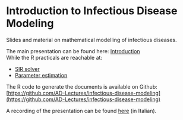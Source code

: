 # Introduction to Infectious Disease Modeling

Slides and material on mathematical modelling of infectious diseases.

The main presentation can be found here: [Introduction](https://ad-lectures.github.io/infectious-disease-modeling/Introduction.html)\
While the R practicals are reachable at:
* [SIR solver](https://ad-lectures.github.io/infectious-disease-modeling/SIR_solver.html)
* [Parameter estimation](https://ad-lectures.github.io/infectious-disease-modeling/SIR_par_estim.html)

The R code to generate the documents is available on Github: [https://github.com/AD-Lectures/infectious-disease-modeling](https://github.com/AD-Lectures/infectious-disease-modeling)

A recording of the presentation can be found [here](https://www.dropbox.com/s/7pb4wq27vf1k3h4/video1006226383.mp4?dl=0) (in Italian).
